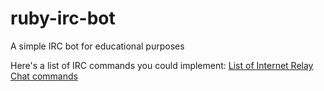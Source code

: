 # ruby-irc-bot
A simple IRC bot for educational purposes

Here's a list of IRC commands you could implement: [List of Internet Relay Chat commands](https://en.wikipedia.org/wiki/List_of_Internet_Relay_Chat_commands)
